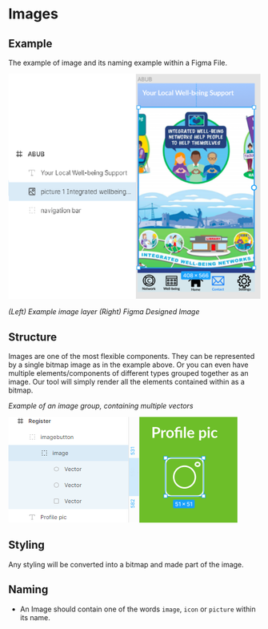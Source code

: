 # Images

## Example
The example of image and its naming example within a Figma File.

![image showing image_example and grouping in figma](https://github.com/ImagineThisNHS/ImagineThisNHS.github.io/blob/master/guidelines/assets/image/image.png?raw=true)

_(Left) Example image layer  (Right) Figma Designed Image_

## Structure
Images are one of the most flexible components. They can be represented by a single bitmap image as in the example above. Or you can even have multiple elements/components of different types grouped together as an image. Our tool will simply render all the elements contained within as a bitmap.

_Example of an image group, containing multiple vectors_

![image showing image_example and grouping in figma](https://github.com/ImagineThisNHS/ImagineThisNHS.github.io/blob/master/guidelines/assets/image/image-group.png?raw=true)

## Styling
Any styling will be converted into a bitmap and made part of the image.

## Naming
* An Image should contain one of the words `image`, `icon` or `picture` within its name.
